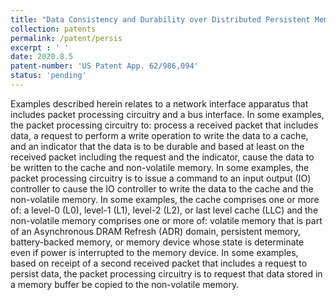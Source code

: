 ```yaml
---
title: "Data Consistency and Durability over Distributed Persistent Memory Systems"
collection: patents
permalink: /patent/persis
excerpt : ' '
date: 2020.8.5
patent-number: 'US Patent App. 62/986,094'
status: 'pending'
---
```

Examples described herein relates to a network interface apparatus that includes packet processing circuitry and a bus interface. In some examples, the packet processing circuitry to: process a received packet that includes data, a request to perform a write operation to write the data to a cache, and an indicator that the data is to be durable and based at least on the received packet including the request and the indicator, cause the data to be written to the cache and non-volatile memory. In some examples, the packet processing circuitry is to issue a command to an input output (IO) controller to cause the IO controller to write the data to the cache and the non-volatile memory. In some examples, the cache comprises one or more of: a level-0 (L0), level-1 (L1), level-2 (L2), or last level cache (LLC) and the non-volatile memory comprises one or more of: volatile memory that is part of an Asynchronous DRAM Refresh (ADR) domain, persistent memory, battery-backed memory, or memory device whose state is determinate even if power is interrupted to the memory device. In some examples, based on receipt of a second received packet that includes a request to persist data, the packet processing circuitry is to request that data stored in a memory buffer be copied to the non-volatile memory.